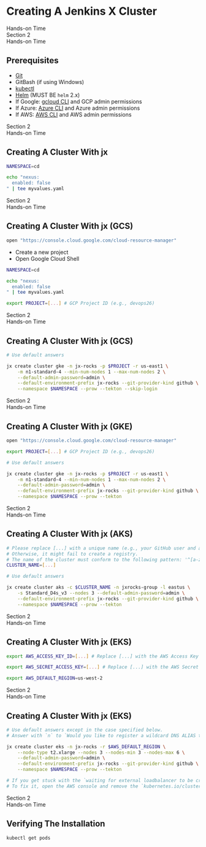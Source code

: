 <!-- .slide: class="center dark" -->
<!-- .slide: data-background="../img/background/hands-on.jpg" -->
# Creating A Jenkins X Cluster

<div class="label">Hands-on Time</div>


<!-- .slide: class="dark" -->
<div class="eyebrow">Section 2</div>
<div class="label">Hands-on Time</div>

## Prerequisites

* [Git](https://git-scm.com/)
* GitBash (if using Windows)
* [kubectl](https://kubernetes.io/docs/tasks/tools/install-kubectl/)
* [Helm](https://github.com/helm/helm/releases) (MUST BE `helm` 2.x)
* If Google: [gcloud CLI](https://cloud.google.com/sdk/docs/quickstarts) and GCP admin permissions
* If Azure: [Azure CLI](https://docs.microsoft.com/en-us/cli/azure/install-azure-cli) and Azure admin permissions
* If AWS: [AWS CLI](https://aws.amazon.com/cli/) and AWS admin permissions


<!-- .slide: class="dark" -->
<div class="eyebrow">Section 2</div>
<div class="label">Hands-on Time</div>

## Creating A Cluster With jx

```bash
NAMESPACE=cd

echo "nexus:
  enabled: false
" | tee myvalues.yaml
```


<!-- .slide: class="dark" -->
<div class="eyebrow">Section 2</div>
<div class="label">Hands-on Time</div>

## Creating A Cluster With jx (GCS)

```bash
open "https://console.cloud.google.com/cloud-resource-manager"
```

* Create a new project
* Open Google Cloud Shell

```bash
NAMESPACE=cd

echo "nexus:
  enabled: false
" | tee myvalues.yaml

export PROJECT=[...] # GCP Project ID (e.g., devops26)
```


<!-- .slide: class="dark" -->
<div class="eyebrow">Section 2</div>
<div class="label">Hands-on Time</div>

## Creating A Cluster With jx (GCS)

```bash
# Use default answers

jx create cluster gke -n jx-rocks -p $PROJECT -r us-east1 \
    -m n1-standard-4 --min-num-nodes 1 --max-num-nodes 2 \
    --default-admin-password=admin \
    --default-environment-prefix jx-rocks --git-provider-kind github \
    --namespace $NAMESPACE --prow --tekton --skip-login
```


<!-- .slide: class="dark" -->
<div class="eyebrow">Section 2</div>
<div class="label">Hands-on Time</div>

## Creating A Cluster With jx (GKE)

```bash
open "https://console.cloud.google.com/cloud-resource-manager"

export PROJECT=[...] # GCP Project ID (e.g., devops26)

# Use default answers

jx create cluster gke -n jx-rocks -p $PROJECT -r us-east1 \
    -m n1-standard-4 --min-num-nodes 1 --max-num-nodes 2 \
    --default-admin-password=admin \
    --default-environment-prefix jx-rocks --git-provider-kind github \
    --namespace $NAMESPACE --prow --tekton
```


<!-- .slide: class="dark" -->
<div class="eyebrow">Section 2</div>
<div class="label">Hands-on Time</div>

## Creating A Cluster With jx (AKS)

```bash
# Please replace [...] with a unique name (e.g., your GitHub user and a day and month).
# Otherwise, it might fail to create a registry.
# The name of the cluster must conform to the following pattern: '^[a-zA-Z0-9]*$'.
CLUSTER_NAME=[...]

# Use default answers

jx create cluster aks -c $CLUSTER_NAME -n jxrocks-group -l eastus \
    -s Standard_D4s_v3 --nodes 3 --default-admin-password=admin \
    --default-environment-prefix jx-rocks --git-provider-kind github \
    --namespace $NAMESPACE --prow --tekton
```


<!-- .slide: class="dark" -->
<div class="eyebrow">Section 2</div>
<div class="label">Hands-on Time</div>

## Creating A Cluster With jx (EKS)

```bash
export AWS_ACCESS_KEY_ID=[...] # Replace [...] with the AWS Access Key ID

export AWS_SECRET_ACCESS_KEY=[...] # Replace [...] with the AWS Secret Access Key

export AWS_DEFAULT_REGION=us-west-2
```


<!-- .slide: class="dark" -->
<div class="eyebrow">Section 2</div>
<div class="label">Hands-on Time</div>

## Creating A Cluster With jx (EKS)

```bash
# Use default answers except in the case specified below.
# Answer with `n` to `Would you like to register a wildcard DNS ALIAS to point at this ELB address?`

jx create cluster eks -n jx-rocks -r $AWS_DEFAULT_REGION \
    --node-type t2.xlarge --nodes 3 --nodes-min 3 --nodes-max 6 \
    --default-admin-password=admin \
    --default-environment-prefix jx-rocks --git-provider-kind github \
    --namespace $NAMESPACE --prow --tekton

# If you get stuck with the `waiting for external loadbalancer to be created and update the nginx-ingress-controller service in kube-system namespace`, you probably encountered a bug.
# To fix it, open the AWS console and remove the `kubernetes.io/cluster/jx-rocks` tag from the security group `eks-cluster-sg-*`.
```


<!-- .slide: class="dark" -->
<div class="eyebrow">Section 2</div>
<div class="label">Hands-on Time</div>

## Verifying The Installation

```bash
kubectl get pods
```

